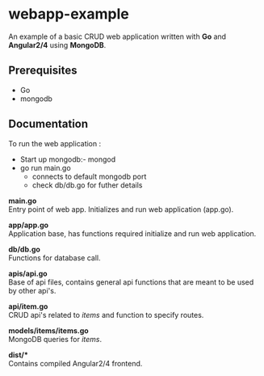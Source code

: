 # webapp-example
An example of a basic CRUD web application written with **Go** and **Angular2/4** using **MongoDB**.  

## Prerequisites ##
* Go
* mongodb  

## Documentation ##  
To run the web application : 
* Start up mongodb:- mongod
* go run main.go
    * connects to default mongodb port
    * check db/db.go for futher details

**main.go**  
Entry point of web app. Initializes and run web application (app.go).

**app/app.go**  
Application base, has functions required initialize and run web application.

**db/db.go**  
Functions for database call.

**apis/api.go**  
Base of api files, contains general api functions that are meant to be used by other api's.

**api/item.go**  
CRUD api's related to *items* and function to specify routes.

**models/items/items.go**  
MongoDB queries for *items*.

**dist/\***  
Contains compiled Angular2/4 frontend.